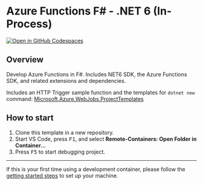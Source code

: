 # Azure Functions F# - .NET 6 (In-Process)
[![Open in GitHub Codespaces](https://github.com/codespaces/badge.svg)](https://github.com/codespaces/new?template_repository=KnowIT-mx/AzureFunctions-FSharpTemplate)

## Overview
Develop Azure Functions in F#. Includes NET6 SDK, the Azure Functions SDK, and related extensions and dependencies.

Includes an HTTP Trigger sample function and the templates for ```dotnet new``` command:
[Microsoft.Azure.WebJobs.ProjectTemplates](https://www.nuget.org/packages/Microsoft.Azure.WebJobs.ItemTemplates)

## How to start
1. Clone this template in a new repository.
1. Start VS Code, press <kbd>F1</kbd>, and select **Remote-Containers: Open Folder in Container...**
1. Press <kbd>F5</kbd> to start debugging project.


---

If this is your first time using a development container, please follow the [getting started steps](https://aka.ms/vscode-remote/containers/getting-started) to set up your machine.
